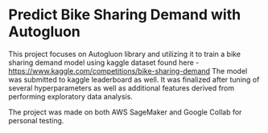 # Predict Bike Sharing Demand with Autogluon

This project focuses on Autogluon library and utilizing it to train a bike sharing demand model using kaggle dataset found here - https://www.kaggle.com/competitions/bike-sharing-demand
The model was submitted to kaggle leaderboard as well. It was finalized after tuning of several hyperparameters as well as additional features derived from performing exploratory data analysis.

The project was made on both AWS SageMaker and Google Collab for personal testing.
